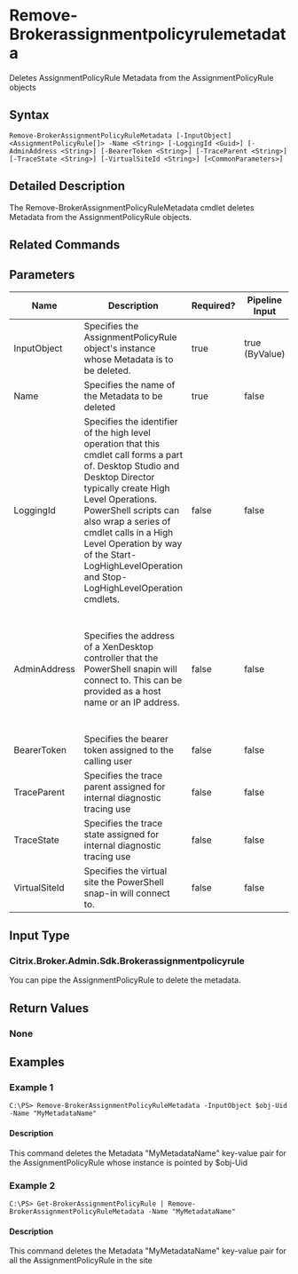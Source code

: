 ﻿
# Remove-Brokerassignmentpolicyrulemetadata
Deletes AssignmentPolicyRule Metadata from the AssignmentPolicyRule objects
## Syntax

```
Remove-BrokerAssignmentPolicyRuleMetadata [-InputObject] <AssignmentPolicyRule[]> -Name <String> [-LoggingId <Guid>] [-AdminAddress <String>] [-BearerToken <String>] [-TraceParent <String>] [-TraceState <String>] [-VirtualSiteId <String>] [<CommonParameters>]
```

## Detailed Description
The Remove-BrokerAssignmentPolicyRuleMetadata cmdlet deletes Metadata from the AssignmentPolicyRule objects.


## Related Commands

## Parameters
| Name   | Description | Required? | Pipeline Input | Default Value |
| --- | --- | --- | --- | --- |
| InputObject | Specifies the AssignmentPolicyRule object's instance whose Metadata is to be deleted. | true | true (ByValue) |  |
| Name | Specifies the name of the Metadata to be deleted | true | false |  |
| LoggingId | Specifies the identifier of the high level operation that this cmdlet call forms a part of. Desktop Studio and Desktop Director typically create High Level Operations. PowerShell scripts can also wrap a series of cmdlet calls in a High Level Operation by way of the Start-LogHighLevelOperation and Stop-LogHighLevelOperation cmdlets. | false | false |  |
| AdminAddress | Specifies the address of a XenDesktop controller that the PowerShell snapin will connect to. This can be provided as a host name or an IP address. | false | false | Localhost. Once a value is provided by any cmdlet, this value will become the default. |
| BearerToken | Specifies the bearer token assigned to the calling user | false | false |  |
| TraceParent | Specifies the trace parent assigned for internal diagnostic tracing use | false | false |  |
| TraceState | Specifies the trace state assigned for internal diagnostic tracing use | false | false |  |
| VirtualSiteId | Specifies the virtual site the PowerShell snap-in will connect to. | false | false |  |

## Input Type

### Citrix.Broker.Admin.Sdk.Brokerassignmentpolicyrule
You can pipe the AssignmentPolicyRule to delete the metadata.
## Return Values

### None

## Examples

### Example 1

```
C:\PS> Remove-BrokerAssignmentPolicyRuleMetadata -InputObject $obj-Uid -Name "MyMetadataName"
```

#### Description
This command deletes the Metadata "MyMetadataName" key-value pair for the AssignmentPolicyRule whose instance is pointed by \$obj-Uid
### Example 2

```
C:\PS> Get-BrokerAssignmentPolicyRule | Remove-BrokerAssignmentPolicyRuleMetadata -Name "MyMetadataName"
```

#### Description
This command deletes the Metadata "MyMetadataName" key-value pair for all the AssignmentPolicyRule in the site
